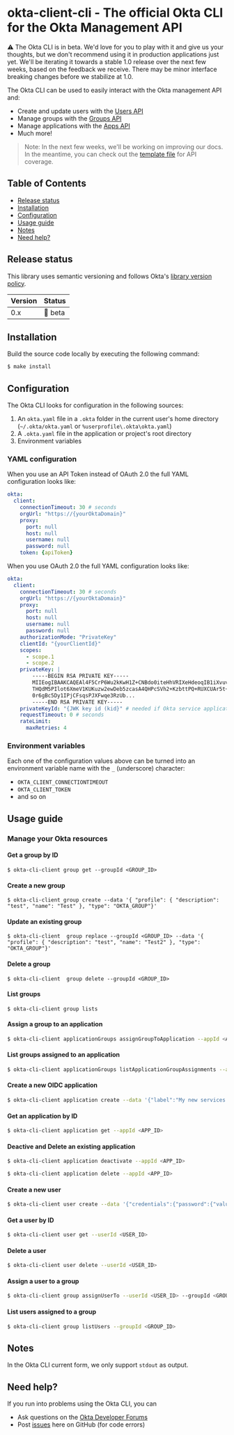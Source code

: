 # okta-client-cli - The official Okta CLI for the Okta Management API

:warning: The Okta CLI is in beta. We'd love for you to play with it and give us your thoughts, but we don't recommend using it in production applications just yet. We'll be iterating it towards a stable 1.0 release over the next few weeks, based on the feedback we receive. There may be minor interface breaking changes before we stabilize at 1.0. 

The Okta CLI can be used to easily interact with the Okta management API and:

* Create and update users with the [Users API](https://developer.okta.com/docs/api/resources/users)
* Manage groups with the [Groups API](https://developer.okta.com/docs/api/resources/groups)
* Manage applications with the [Apps API](https://developer.okta.com/docs/api/resources/apps)
* Much more!

> Note: In the next few weeks, we'll be working on improving our docs. In the meantime, you can check out the [template file](https://github.com/okta/okta-cli-client/blob/main/template.yaml) for API coverage.

## Table of Contents
- [Release status](#release-status)
- [Installation](#installation)
- [Configuration](#configuration)
- [Usage guide](#usage-guide)
- [Notes](#Notes)
- [Need help?](#need-help)

## Release status

This library uses semantic versioning and follows Okta's [library version policy](https://developer.okta.com/code/library-versions/).

| Version | Status                    |
| ------- | ------------------------- |
| 0.x | 🚧 beta |

## Installation

Build the source code locally by executing the following command:

```sh
$ make install
```

## Configuration

The Okta CLI looks for configuration in the following sources:

1. An `okta.yaml` file in a `.okta` folder in the current user's home directory
   (`~/.okta/okta.yaml` or `%userprofile\.okta\okta.yaml`)
1. A `.okta.yaml` file in the application or project's root directory
1. Environment variables

### YAML configuration

When you use an API Token instead of OAuth 2.0 the full YAML configuration
looks like:

```yaml
okta:
  client:
    connectionTimeout: 30 # seconds
    orgUrl: "https://{yourOktaDomain}"
    proxy:
      port: null
      host: null
      username: null
      password: null
    token: {apiToken}
```

When you use OAuth 2.0 the full YAML configuration looks like:

```yaml
okta:
  client:
    connectionTimeout: 30 # seconds
    orgUrl: "https://{yourOktaDomain}"
    proxy:
      port: null
      host: null
      username: null
      password: null
    authorizationMode: "PrivateKey"
    clientId: "{yourClientId}"
    scopes:
      - scope.1
      - scope.2
    privateKey: |
        -----BEGIN RSA PRIVATE KEY-----
        MIIEogIBAAKCAQEAl4F5CrP6Wu2kKwH1Z+CNBdo0iteHhVRIXeHdeoqIB1iXvuv4
        THQdM5PIlot6XmeV1KUKuzw2ewDeb5zcasA4QHPcSVh2+KzbttPQ+RUXCUAr5t+r
        0r6gBc5Dy1IPjCFsqsPJXFwqe3RzUb...
        -----END RSA PRIVATE KEY-----
    privateKeyId: "{JWK key id (kid}" # needed if Okta service application has more then a single JWK registered
    requestTimeout: 0 # seconds
    rateLimit:
      maxRetries: 4
```

### Environment variables

Each one of the configuration values above can be turned into an environment
variable name with the `_` (underscore) character:

* `OKTA_CLIENT_CONNECTIONTIMEOUT`
* `OKTA_CLIENT_TOKEN`
* and so on

## Usage guide

### Manage your Okta resources

#### Get a group by ID

```shell
$ okta-cli-client group get --groupId <GROUP_ID>
```

#### Create a new group

```shell
$ okta-cli-client group create --data '{ "profile": { "description": "test", "name": "Test" }, "type": "OKTA_GROUP"}'
```

#### Update an existing group

```shell
$ okta-cli-client  group replace --groupId <GROUP_ID> --data '{ "profile": { "description": "test", "name": "Test2" }, "type": "OKTA_GROUP"}'
```
#### Delete a group

```shell
$ okta-cli-client  group delete --groupId <GROUP_ID>
```

#### List groups

```shell
$ okta-cli-client group lists
```
#### Assign a group to an application

```sh
$ okta-cli-client applicationGroups assignGroupToApplication --appId <APP_ID> --groupId <GROUP_ID> --data ""
```

#### List groups assigned to an application

```sh
$ okta-cli-client applicationGroups listApplicationGroupAssignments --appId <APP_ID>
```

#### Create a new OIDC application

```sh
$ okta-cli-client application create --data '{"label":"My new services App","name":"oidc_client","signOnMode":"OPENID_CONNECT","settings":{"oauthClient":{"application_type":"service","grant_types":["client_credentials"]}}}'
```

#### Get an application by ID

```sh
$ okta-cli-client application get --appId <APP_ID>
```

#### Deactive and Delete an existing application

```sh
$ okta-cli-client application deactivate --appId <APP_ID>

$ okta-cli-client application delete --appId <APP_ID>
```

#### Create a new user

```sh
$ okta-cli-client user create --data '{"credentials":{"password":{"value":"Hell4W0rld"}},"profile":{"email":"firstname.lastname@gmail.com","firstName":"ExampleFirstName","lastName":"ExampleLastName","login":"firstname.lastname@gmail.com"}}'
```

#### Get a user by ID

```sh
$ okta-cli-client user get --userId <USER_ID>
```

#### Delete a user

```sh
$ okta-cli-client user delete --userId <USER_ID>
```

#### Assign a user to a group

```sh
$ okta-cli-client group assignUserTo --userId <USER_ID> --groupId <GROUP_ID>

```
#### List users assigned to a group

```sh
$ okta-cli-client group listUsers --groupId <GROUP_ID>
```

## Notes
In the Okta CLI current form, we only support `stdout` as output.

## Need help?
 
If you run into problems using the Okta CLI, you can
 
* Ask questions on the [Okta Developer Forums][devforum]
* Post [issues][github-issues] here on GitHub (for code errors)

[devforum]: https://devforum.okta.com/
[github-issues]: https://github.com/okta/okta-client-cli/issues
[github-releases]: https://github.com/okta/okta-client-cli/releases
